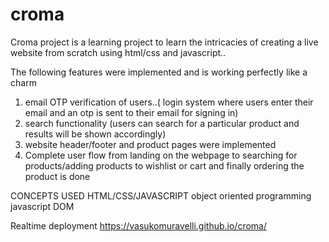 # croma
Croma project is a learning project to learn the intricacies of creating a live website from scratch using html/css and javascript..

The following features were implemented and is working perfectly like a charm

1) email OTP verification of users..( login system where users enter their email and an otp is sent to their email for signing in)
2) search functionality (users can search for a particular product and results will be shown accordingly)
3) website header/footer and product pages were implemented
4) Complete user flow from landing on the webpage to searching for products/adding products to wishlist or cart and finally ordering the product 
   is done


CONCEPTS USED
HTML/CSS/JAVASCRIPT
object oriented programming
javascript DOM

Realtime deployment
https://vasukomuravelli.github.io/croma/
